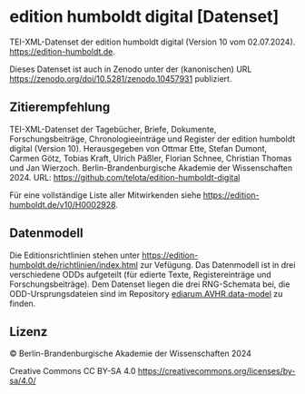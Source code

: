 # edition humboldt digital [Datenset]

TEI-XML-Datenset der edition humboldt digital (Version 10 vom 02.07.2024). https://edition-humboldt.de.

Dieses Datenset ist auch in Zenodo unter der (kanonischen) URL https://zenodo.org/doi/10.5281/zenodo.10457931 publiziert.

## Zitierempfehlung

TEI-XML-Datenset der Tagebücher, Briefe, Dokumente, Forschungsbeiträge, Chronologieeinträge und Register der edition humboldt digital (Version 10). Herausgegeben von Ottmar Ette, Stefan Dumont, Carmen Götz, Tobias Kraft, Ulrich Päßler, Florian Schnee, Christian Thomas und Jan Wierzoch. Berlin-Brandenburgische Akademie der Wissenschaften 2024. URL: https://github.com/telota/edition-humboldt-digital 

Für eine vollständige Liste aller Mitwirkenden siehe https://edition-humboldt.de/v10/H0002928.

## Datenmodell

Die Editionsrichtlinien stehen unter https://edition-humboldt.de/richtlinien/index.html zur Vefügung. Das Datenmodell ist in drei verschiedene ODDs aufgeteilt (für edierte Texte, Registereinträge und Forschungsbeiträge). Dem Datenset liegen die drei RNG-Schemata bei, die ODD-Ursprungsdateien sind im Repository [ediarum.AVHR.data-model](https://github.com/telota/ediarum.AVHR.data-model/) zu finden. 

## Lizenz

© Berlin-Brandenburgische Akademie der Wissenschaften 2024

Creative Commons CC BY-SA 4.0 https://creativecommons.org/licenses/by-sa/4.0/